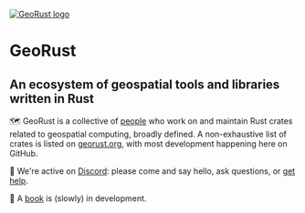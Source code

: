 [![GeoRust logo](https://avatars1.githubusercontent.com/u/10320338?v=4&s=50)](https://github.com/georust)

# GeoRust
## An ecosystem of geospatial tools and libraries written in Rust

🗺️ GeoRust is a collective of [people](https://github.com/orgs/georust/people) who work on and maintain Rust crates related to geospatial computing, broadly defined. A non-exhaustive list of crates is listed on [georust.org](https://georust.org), with most development happening here on GitHub.

👋 We're active on [Discord](https://discord.gg/Fp2aape): please come and say hello, ask questions, or [get help](https://discord.gg/A2HEFRvKfk).

📗 A [book](https://book.georust.org/) is (slowly) in development.
